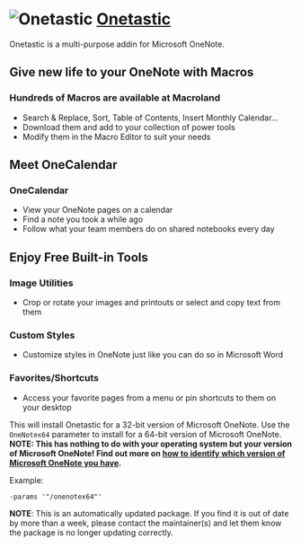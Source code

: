# ![Onetastic](https://cdn.jsdelivr.net/gh/pauby/ChocoPackages@44aebafe/icons/onetastic.png "Onetastic Logo") [Onetastic](https://chocolatey.org/packages/onetastic)

Onetastic is a multi-purpose addin for Microsoft OneNote.

## Give new life to your OneNote with Macros
### Hundreds of Macros are available at Macroland

* Search &amp; Replace, Sort, Table of Contents, Insert Monthly Calendar...
* Download them and add to your collection of power tools
* Modify them in the Macro Editor to suit your needs

## Meet OneCalendar
### OneCalendar

* View your OneNote pages on a calendar
* Find a note you took a while ago
* Follow what your team members do on shared notebooks every day

## Enjoy Free Built-in Tools
### Image Utilities

* Crop or rotate your images and printouts or select and copy text from them

### Custom Styles

* Customize styles in OneNote just like you can do so in Microsoft Word

### Favorites/Shortcuts

* Access your favorite pages from a menu or pin shortcuts to them on your desktop

This will install Onetastic for a 32-bit version of Microsoft OneNote. Use the `OneNotex64` parameter to install for a 64-bit version of Microsoft OneNote.
**NOTE: This has nothing to do with your operating system but your version of Microsoft OneNote! Find out more on [how to identify which version of Microsoft OneNote you have](https://getonetastic.com/how-to/find-office-bitness).**

Example:

`-params '"/onenotex64"'`

**NOTE**: This is an automatically updated package. If you find it is out of date by more than a week, please contact the maintainer(s) and let them know the package is no longer updating correctly.
